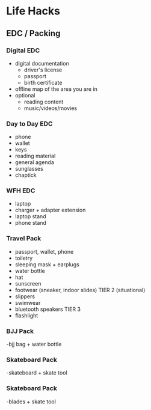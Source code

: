 # Life Hacks

## EDC / Packing

### Digital EDC

- digital documentation
  - driver's license
  - passport
  - birth certificate
- offline map of the area you are in
- optional
  - reading content
  - music/videos/movies

### Day to Day EDC

- phone
- wallet
- keys
- reading material
- general agenda
- sunglasses
- chaptick

### WFH EDC

- laptop
- charger + adapter extension
- laptop stand
- phone stand

### Travel Pack

- passport, wallet, phone
- toiletry
- sleeping mask + earplugs
- water bottle
- hat
- sunscreen
- footwear (sneaker, indoor slides)
  TIER 2 (situational)
- slippers
- swimwear
- bluetooth speakers
  TIER 3
- flashlight

### BJJ Pack

-bjj bag + water bottle

### Skateboard Pack

-skateboard + skate tool

### Skateboard Pack

-blades + skate tool
